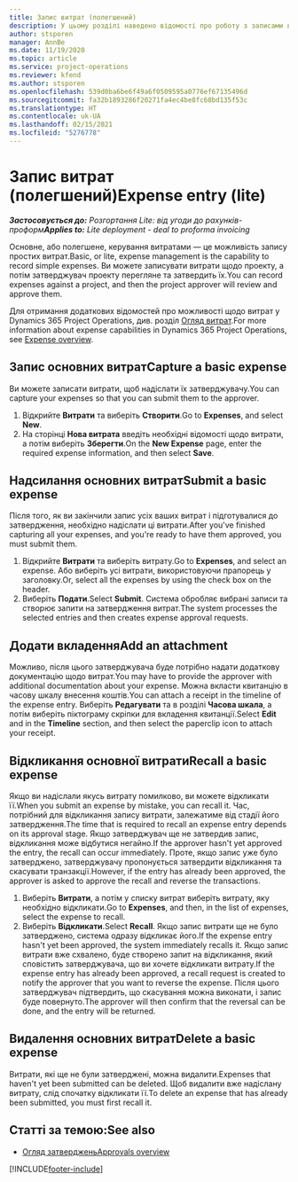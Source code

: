 ```yaml
---
title: Запис витрат (полегшений)
description: У цьому розділі наведено відомості про роботу з записами витрат у полегшеному розгортанні (Lite).
author: stsporen
manager: AnnBe
ms.date: 11/19/2020
ms.topic: article
ms.service: project-operations
ms.reviewer: kfend
ms.author: stsporen
ms.openlocfilehash: 539d0ba6be6f49a6f0509595a0776ef67135496d
ms.sourcegitcommit: fa32b1893286f20271fa4ec4be8fc68bd135f53c
ms.translationtype: HT
ms.contentlocale: uk-UA
ms.lasthandoff: 02/15/2021
ms.locfileid: "5276778"
---
```

# <a name="expense-entry-lite"></a><span data-ttu-id="0f0e6-103">Запис витрат (полегшений)</span><span class="sxs-lookup"><span data-stu-id="0f0e6-103">Expense entry (lite)</span></span>

<span data-ttu-id="0f0e6-104">_**Застосовується до:** Розгортання Lite: від угоди до рахунків-проформ_</span><span class="sxs-lookup"><span data-stu-id="0f0e6-104">_**Applies to:** Lite deployment - deal to proforma invoicing_</span></span>

<span data-ttu-id="0f0e6-105">Основне, або полегшене, керування витратами — це можливість запису простих витрат.</span><span class="sxs-lookup"><span data-stu-id="0f0e6-105">Basic, or lite, expense management is the capability to record simple expenses.</span></span> <span data-ttu-id="0f0e6-106">Ви можете записувати витрати щодо проекту, а потім затверджувач проекту перегляне та затвердить їх.</span><span class="sxs-lookup"><span data-stu-id="0f0e6-106">You can record expenses against a project, and then the project approver will review and approve them.</span></span>

<span data-ttu-id="0f0e6-107">Для отримання додаткових відомостей про можливості щодо витрат у Dynamics 365 Project Operations, див. розділ [Огляд витрат](expense-overview.md).</span><span class="sxs-lookup"><span data-stu-id="0f0e6-107">For more information about expense capabilities in Dynamics 365 Project Operations, see [Expense overview](expense-overview.md).</span></span>

## <a name="capture-a-basic-expense"></a><span data-ttu-id="0f0e6-108">Запис основних витрат</span><span class="sxs-lookup"><span data-stu-id="0f0e6-108">Capture a basic expense</span></span>

<span data-ttu-id="0f0e6-109">Ви можете записати витрати, щоб надіслати їх затверджувачу.</span><span class="sxs-lookup"><span data-stu-id="0f0e6-109">You can capture your expenses so that you can submit them to the approver.</span></span>

1. <span data-ttu-id="0f0e6-110">Відкрийте **Витрати** та виберіть **Створити**.</span><span class="sxs-lookup"><span data-stu-id="0f0e6-110">Go to **Expenses**, and select **New**.</span></span>
2. <span data-ttu-id="0f0e6-111">На сторінці **Нова витрата** введіть необхідні відомості щодо витрати, а потім виберіть **Зберегти**.</span><span class="sxs-lookup"><span data-stu-id="0f0e6-111">On the **New Expense** page, enter the required expense information, and then select **Save**.</span></span>

## <a name="submit-a-basic-expense"></a><span data-ttu-id="0f0e6-112">Надсилання основних витрат</span><span class="sxs-lookup"><span data-stu-id="0f0e6-112">Submit a basic expense</span></span>

<span data-ttu-id="0f0e6-113">Після того, як ви закінчили запис усіх ваших витрат і підготувалися до затвердження, необхідно надіслати ці витрати.</span><span class="sxs-lookup"><span data-stu-id="0f0e6-113">After you've finished capturing all your expenses, and you're ready to have them approved, you must submit them.</span></span>

1. <span data-ttu-id="0f0e6-114">Відкрийте **Витрати** та виберіть витрату.</span><span class="sxs-lookup"><span data-stu-id="0f0e6-114">Go to **Expenses**, and select an expense.</span></span> <span data-ttu-id="0f0e6-115">Або виберіть усі витрати, використовуючи прапорець у заголовку.</span><span class="sxs-lookup"><span data-stu-id="0f0e6-115">Or, select all the expenses by using the check box on the header.</span></span>
2. <span data-ttu-id="0f0e6-116">Виберіть **Подати**.</span><span class="sxs-lookup"><span data-stu-id="0f0e6-116">Select **Submit**.</span></span> <span data-ttu-id="0f0e6-117">Система обробляє вибрані записи та створює запити на затвердження витрат.</span><span class="sxs-lookup"><span data-stu-id="0f0e6-117">The system processes the selected entries and then creates expense approval requests.</span></span>

## <a name="add-an-attachment"></a><span data-ttu-id="0f0e6-118">Додати вкладення</span><span class="sxs-lookup"><span data-stu-id="0f0e6-118">Add an attachment</span></span>

<span data-ttu-id="0f0e6-119">Можливо, після цього затверджувача буде потрібно надати додаткову документацію щодо витрат.</span><span class="sxs-lookup"><span data-stu-id="0f0e6-119">You may have to provide the approver with additional documentation about your expense.</span></span> <span data-ttu-id="0f0e6-120">Можна вкласти квитанцію в часову шкалу внесення коштів.</span><span class="sxs-lookup"><span data-stu-id="0f0e6-120">You can attach a receipt in the timeline of the expense entry.</span></span> <span data-ttu-id="0f0e6-121">Виберіть **Редагувати** та в розділі **Часова шкала**, а потім виберіть піктограму скріпки для вкладення квитанції.</span><span class="sxs-lookup"><span data-stu-id="0f0e6-121">Select **Edit** and in the **Timeline** section, and then select the paperclip icon to attach your receipt.</span></span>

## <a name="recall-a-basic-expense"></a><span data-ttu-id="0f0e6-122">Відкликання основної витрати</span><span class="sxs-lookup"><span data-stu-id="0f0e6-122">Recall a basic expense</span></span>

<span data-ttu-id="0f0e6-123">Якщо ви надіслали якусь витрату помилково, ви можете відкликати її.</span><span class="sxs-lookup"><span data-stu-id="0f0e6-123">When you submit an expense by mistake, you can recall it.</span></span> <span data-ttu-id="0f0e6-124">Час, потрібний для відкликання запису витрати, залежатиме від стадії його затвердження.</span><span class="sxs-lookup"><span data-stu-id="0f0e6-124">The time that is required to recall an expense entry depends on its approval stage.</span></span>  <span data-ttu-id="0f0e6-125">Якщо затверджувач ще не затвердив запис, відкликання може відбутися негайно.</span><span class="sxs-lookup"><span data-stu-id="0f0e6-125">If the approver hasn't yet approved the entry, the recall can occur immediately.</span></span> <span data-ttu-id="0f0e6-126">Проте, якщо запис уже було затверджено, затверджувачу пропонується затвердити відкликання та скасувати транзакції.</span><span class="sxs-lookup"><span data-stu-id="0f0e6-126">However, if the entry has already been approved, the approver is asked to approve the recall and reverse the transactions.</span></span>

1. <span data-ttu-id="0f0e6-127">Виберіть **Витрати**, а потім у списку витрат виберіть витрату, яку необхідно відкликати.</span><span class="sxs-lookup"><span data-stu-id="0f0e6-127">Go to **Expenses**, and then, in the list of expenses, select the expense to recall.</span></span>
2. <span data-ttu-id="0f0e6-128">Виберіть **Відкликати**.</span><span class="sxs-lookup"><span data-stu-id="0f0e6-128">Select **Recall**.</span></span> <span data-ttu-id="0f0e6-129">Якщо запис витрати ще не було затверджено, система одразу відкликає його.</span><span class="sxs-lookup"><span data-stu-id="0f0e6-129">If the expense entry hasn't yet been approved, the system immediately recalls it.</span></span> <span data-ttu-id="0f0e6-130">Якщо запис витрати вже схвалено, буде створено запит на відкликання, який сповістить затверджувача, що ви хочете відкликати витрату.</span><span class="sxs-lookup"><span data-stu-id="0f0e6-130">If the expense entry has already been approved, a recall request is created to notify the approver that you want to reverse the expense.</span></span> <span data-ttu-id="0f0e6-131">Після цього затверджувач підтвердить, що скасування можна виконати, і запис буде повернуто.</span><span class="sxs-lookup"><span data-stu-id="0f0e6-131">The approver will then confirm that the reversal can be done, and the entry will be returned.</span></span>

## <a name="delete-a-basic-expense"></a><span data-ttu-id="0f0e6-132">Видалення основних витрат</span><span class="sxs-lookup"><span data-stu-id="0f0e6-132">Delete a basic expense</span></span>

<span data-ttu-id="0f0e6-133">Витрати, які ще не були затверджені, можна видалити.</span><span class="sxs-lookup"><span data-stu-id="0f0e6-133">Expenses that haven't yet been submitted can be deleted.</span></span> <span data-ttu-id="0f0e6-134">Щоб видалити вже надіслану витрату, слід спочатку відкликати її.</span><span class="sxs-lookup"><span data-stu-id="0f0e6-134">To delete an expense that has already been submitted, you must first recall it.</span></span>

## <a name="see-also"></a><span data-ttu-id="0f0e6-135">Статті за темою:</span><span class="sxs-lookup"><span data-stu-id="0f0e6-135">See also</span></span>

- [<span data-ttu-id="0f0e6-136">Огляд затверджень</span><span class="sxs-lookup"><span data-stu-id="0f0e6-136">Approvals overview</span></span>](../approvals/approvals-overview.md)


[!INCLUDE[footer-include](../includes/footer-banner.md)]